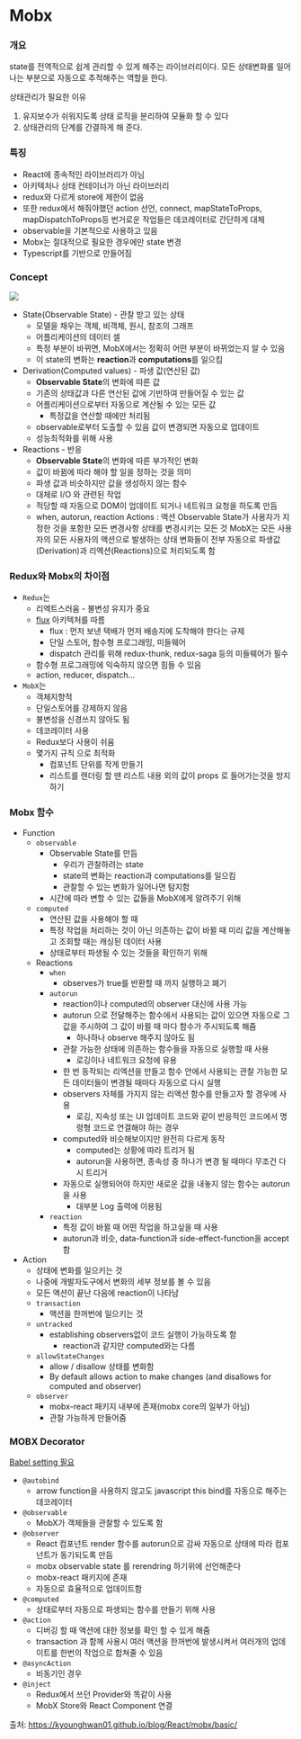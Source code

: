 # Mobx

### 개요
state를 전역적으로 쉽게 관리할 수 있게 해주는 라이브러리이다. 모든 상태변화롤 일어나는 부분으로 자동으로 추적해주는 역할을 한다.

상태관리가 필요한 이유
1. 유지보수가 쉬워지도록 상태 로직을 분리하여 모듈화 할 수 있다
2. 상태관리의 단계를 간결하게 해 준다.

### 특징

- React에 종속적인 라이브러리가 아님
- 아키텍처나 상태 컨테이너가 아닌 라이브러리
- redux와 다르게 store에 제한이 없음
- 또한 redux에서 해줘야했던 action 선언, connect, mapStateToProps, mapDispatchToProps등 번거로운 작업들은 데코레이터로 간단하게 대체
- observable을 기본적으로 사용하고 있음
- Mobx는 절대적으로 필요한 경우에만 state 변경
- Typescript를 기반으로 만들어짐

### Concept
![](https://jeffgukang.github.io/react-native-tutorial/docs/state-tutorial/mobx-tutorial/images/mobx-core-idea.png)

- State(Observable State) - 관찰 받고 있는 상태
  - 모델을 채우는 객체, 비객체, 원시, 참조의 그래프
  - 어플리케이션의 데이터 셀
  - 특정 부분이 바뀌면, MobX에서는 정확히 어떤 부분이 바뀌었는지 알 수 있음
  - 이 state의 변화는 **reaction**과 **computations**를 일으킴
- Derivation(Computed values) - 파생 값(연산된 값)
  - **Observable State**의 변화에 따른 값
  - 기존의 상태값과 다른 연산된 값에 기반하여 만들어질 수 있는 값
  - 어플리케이션으로부터 자동으로 계산될 수 있는 모든 값
      -  특정값을 연산할 때에만 처리됨
  - observable로부터 도출할 수 있음 값이 변경되면 자동으로 업데이트
  - 성능최적화를 위해 사용
- Reactions - 반응
  - **Observable State**의 변화에 따른 부가적인 변화
  - 값이 바뀜에 따라 해야 할 일을 정하는 것을 의미
  - 파생 값과 비슷하지만 값을 생성하지 않는 함수
  - 대체로 I/O 와 관련된 작업
  - 적당할 때 자동으로 DOM이 업데이트 되거나 네트워크 요청을 하도록 만듬
  - when, autorun, reaction
Actions : 액션
Observable State가 사용자가 지정한 것을 포함한 모든 변경사항
상태를 변경시키는 모든 것
MobX는 모든 사용자의 모든 사용자의 액션으로 발생하는 상태 변화들이 전부 자동으로 파생값(Derivation)과 리엑션(Reactions)으로 처리되도록 함

### Redux와 Mobx의 차이점

- <code>Redux</code>는
  - 리엑트스러움 - 불변성 유지가 중요
  - [flux](https://facebook.github.io/flux/) 아키텍처를 따름
    - flux : 먼저 보낸 택배가 먼저 배송지에 도착해야 한다는 규제
    - 단일 스토어, 함수형 프로그래밍, 미들웨어
    - dispatch 관리를 위해 redux-thunk, redux-saga 등의 미들웨어가 필수
  - 함수형 프로그래밍에 익숙하지 않으면 힘들 수 있음
  - action, reducer, dispatch…
- <code>MobX</code>는
  - 객체지향적
  - 단일스토어를 강제하지 않음
  - 불변성을 신경쓰지 않아도 됨
  - 데코레이터 사용
  - Redux보다 사용이 쉬움
  - 몇가지 규칙 으로 최적화
    - 컴포넌트 단위를 작게 만들기
    - 리스트를 렌더링 할 땐 리스트 내용 외의 값이 props 로 들어가는것을 방지하기

### Mobx 함수
- Function
  - <code>observable</code>
    - Observable State를 만듬
      - 우리가 관찰하려는 state
      - state의 변화는 reaction과 computations를 일으킴
      - 관찰할 수 있는 변화가 일어나면 탐지함
    - 시간에 따라 변할 수 있는 값들을 MobX에게 알려주기 위해
  - <code>computed</code>
    - 연산된 값을 사용해야 할 때
    - 특정 작업을 처리하는 것이 아닌 의존하는 값이 바뀔 때 미리 값을 계산해놓고 조회할 때는 캐싱된 데이터 사용
    - 상태로부터 파생될 수 있는 것들을 확인하기 위해
  - Reactions
    - <code>when</code>
      - observes가 true를 반환할 때 까지 실행하고 폐기
    - <code>autorun</code>
      - reaction이나 computed의 observer 대신에 사용 가능
      - autorun 으로 전달해주는 함수에서 사용되는 값이 있으면 자동으로 그 값을 주시하여 그 값이 바뀔 때 마다 함수가 주시되도록 해줌
        - 하나하나 observe 해주지 않아도 됨
      - 관찰 가능한 상태에 의존하는 함수들을 자동으로 실행할 때 사용
        - 로깅이나 네트워크 요청에 유용
      - 한 번 동작되는 리엑션을 만들고 함수 안에서 사용되는 관찰 가능한 모든 데이터들이 변경될 때마다 자동으로 다시 실행
      - observers 자체를 가지지 않는 리액션 함수를 만들고자 할 경우에 사용
        - 로깅, 지속성 또는 UI 업데이트 코드와 같이 반응적인 코드에서 명령형 코드로 연결해야 하는 경우
      - computed와 비슷해보이지만 완전히 다르게 동작
        - computed는 상황에 따라 트리거 됨
        - autorun을 사용하면, 종속성 중 하나가 변경 될 때마다 무조건 다시 트리거
      - 자동으로 실행되어야 하지만 새로운 값을 내놓지 않는 함수는 autorun을 사용
        - 대부분 Log 출력에 이용됨
    - <code>reaction</code>
      - 특정 값이 바뀔 때 어떤 작업을 하고싶을 때 사용
      - autorun과 비슷, data-function과 side-effect-function을 accept함
- Action
  - 상태에 변화를 일으키는 것
  - 나중에 개발자도구에서 변화의 세부 정보를 볼 수 있음
  - 모든 액션이 끝난 다음에 reaction이 나타남
  - <code>transaction</code>
    - 액션을 한꺼번에 일으키는 것
  - <code>untracked</code>
    - establishing observers없이 코드 실행이 가능하도록 함
      - reaction과 같지만 computed와는 다름
  - <code>allowStateChanges</code>
    - allow / disallow 상태를 변화함
    - By default allows action to make changes (and disallows for computed and observer)
  - <code>observer</code>
    - mobx-react 패키지 내부에 존재(mobx core의 일부가 아님)
    - 관찰 가능하게 만들어줌

### MOBX Decorator
[Babel setting 필요](https://jeffgukang.github.io/react-native-tutorial/docs/state-tutorial/mobx-tutorial/01-getting-started/getting-started-kr.html)

- <code>@autobind</code>
  - arrow function을 사용하지 않고도 javascript this bind를 자동으로 해주는 데코레이터
- <code>@observable</code>
  - MobX가 객체들을 관찰할 수 있도록 함
- <code>@observer</code>
  - React 컴포넌트 render 함수를 autorun으로 감싸 자동으로 상태에 따라 컴포넌트가 동기되도록 만듬
  - mobx observable state 를 rerendring 하기위에 선언해준다
  - mobx-react 패키지에 존재
  - 자동으로 효율적으로 업데이트함
- <code>@computed</code>
  - 상태로부터 자동으로 파생되는 함수를 만들기 위해 사용
- <code>@action</code>
  - 디버깅 할 때 액션에 대한 정보를 확인 할 수 있게 해줌
  - transaction 과 함께 사용시 여러 액션을 한꺼번에 발생시켜서 여러개의 업데이트를 한번의 작업으로 합쳐줄 수 있음
- <code>@asyncAction</code>
  - 비동기인 경우
- <code>@inject</code>
  - Redux에서 쓰던 Provider와 똑같이 사용
  - MobX Store와 React Component 연결

출처: https://kyounghwan01.github.io/blog/React/mobx/basic/
